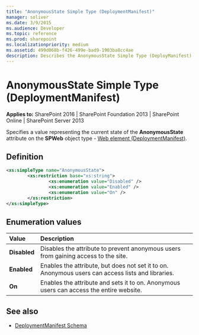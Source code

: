 ```yaml
---
title: "AnonymousState Simple Type (DeploymentManifest)"
manager: soliver
ms.date: 3/9/2015
ms.audience: Developer
ms.topic: reference
ms.prod: sharepoint
ms.localizationpriority: medium
ms.assetid: 499d068b-f426-499e-bad9-1903ba8cc4ae
description: Describes the AnonymousState Simple Type (DeployManifest) schema and provides the schema's definition and enumeration values.
---
```


# AnonymousState Simple Type (DeploymentManifest)
 
**Applies to:** SharePoint 2016 | SharePoint Foundation 2013 | SharePoint Online | SharePoint Server 2013 
  
Specifies a value representing the current state of the **AnonymousState** attribute on the **SPWeb** object type - [Web element (DeploymentManifest)](web-element-deploymentmanifest.md).

## Definition

```XML
<xs:simpleType name="AnonymousState">
        <xs:restriction base="xs:string">
                <xs:enumeration value="Disabled" />
                <xs:enumeration value="Enabled" />
                <xs:enumeration value="On" />
        </xs:restriction>
</xs:simpleType>
```

## Enumeration values

|**Value**|**Description**|
|:-----|:-----|
|**Disabled** <br/> |Disables the attribute to prevent anonymous users from gaining access to the site.  <br/> |
|**Enabled** <br/> |Enables the attribute, but does not set it to on. Anonymous users can access lists and libraries.  <br/> |
|**On** <br/> |Enables the attribute and sets it to on. Anonymous users can access the entire website.  <br/> |
   
## See also

- [DeploymentManifest Schema](deploymentmanifest-schema.md)

